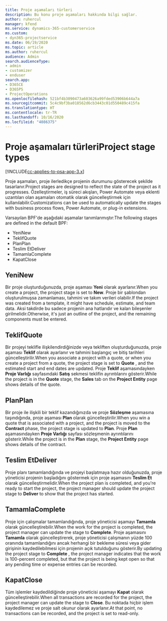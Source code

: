 ```yaml
---
title: Proje aşamaları türleri
description: Bu konu proje aşamaları hakkında bilgi sağlar.
author: ruhercul
manager: kfend
ms.service: dynamics-365-customerservice
ms.custom:
- dyn365-projectservice
ms.date: 06/19/2020
ms.topic: article
ms.author: ruhercul
audience: Admin
search.audienceType:
- admin
- customizer
- enduser
search.app:
- D365CE
- D365PS
- ProjectOperations
ms.openlocfilehash: 521bf4b3090473a603626a99fded53906b644a7a
ms.sourcegitcommit: 5c4c9bf3ba018562d6cb3443c01d550489c415fa
ms.translationtype: HT
ms.contentlocale: tr-TR
ms.lasthandoff: 10/16/2020
ms.locfileid: "4086375"
---
```

# <a name="project-stage-types"></a><span data-ttu-id="76385-103">Proje aşamaları türleri</span><span class="sxs-lookup"><span data-stu-id="76385-103">Project stage types</span></span> 

[!INCLUDE[cc-applies-to-psa-app-3.x](../includes/cc-applies-to-psa-app-3x.md)]

<span data-ttu-id="76385-104">Proje aşamaları, proje ilerledikçe projenin durumunu gösterecek şekilde tasarlanır.</span><span class="sxs-lookup"><span data-stu-id="76385-104">Project stages are designed to reflect the state of the project as it progresses.</span></span> <span data-ttu-id="76385-105">Özelleştirmeler, iş süreci akışları, Power Automate veya eklenti uzantıları olan aşamaları otomatik olarak güncelleştirmek için kullanılabilir.</span><span class="sxs-lookup"><span data-stu-id="76385-105">Customizations can be used to automatically update the stages with business process flows, Power Automate, or plug-in extensions.</span></span>

<span data-ttu-id="76385-106">Varsayılan BPF'de aşağıdaki aşamalar tanımlanmıştır:</span><span class="sxs-lookup"><span data-stu-id="76385-106">The following stages are defined in the default BPF:</span></span>

- <span data-ttu-id="76385-107">Yeni</span><span class="sxs-lookup"><span data-stu-id="76385-107">New</span></span>
- <span data-ttu-id="76385-108">Teklif</span><span class="sxs-lookup"><span data-stu-id="76385-108">Quote</span></span>
- <span data-ttu-id="76385-109">Plan</span><span class="sxs-lookup"><span data-stu-id="76385-109">Plan</span></span>
- <span data-ttu-id="76385-110">Teslim Et</span><span class="sxs-lookup"><span data-stu-id="76385-110">Deliver</span></span>
- <span data-ttu-id="76385-111">Tamamla</span><span class="sxs-lookup"><span data-stu-id="76385-111">Complete</span></span>
- <span data-ttu-id="76385-112">Kapat</span><span class="sxs-lookup"><span data-stu-id="76385-112">Close</span></span> 

## <a name="new"></a><span data-ttu-id="76385-113">Yeni</span><span class="sxs-lookup"><span data-stu-id="76385-113">New</span></span>

<span data-ttu-id="76385-114">Bir proje oluşturduğunuzda, proje aşaması **Yeni** olarak ayarlanır.</span><span class="sxs-lookup"><span data-stu-id="76385-114">When you create a project, the project stage is set to **New**.</span></span> <span data-ttu-id="76385-115">Proje bir şablondan oluşturulmuşsa zamanlaması, tahmini ve takım verileri olabilir.</span><span class="sxs-lookup"><span data-stu-id="76385-115">If the project was created from a template, it might have schedule, estimate, and team data.</span></span> <span data-ttu-id="76385-116">Aksi takdirde bu sadece projenin ana hatlarıdır ve kalan bileşenler girilmelidir.</span><span class="sxs-lookup"><span data-stu-id="76385-116">Otherwise, it's just an outline of the project, and the remaining components must be entered.</span></span>

## <a name="quote"></a><span data-ttu-id="76385-117">Teklif</span><span class="sxs-lookup"><span data-stu-id="76385-117">Quote</span></span>

<span data-ttu-id="76385-118">Bir projeyi teklifle ilişkilendirdiğinizde veya tekliften oluşturduğunuzda, proje aşaması **Teklif** olarak ayarlanır ve tahmini başlangıç ve bitiş tarihleri güncelleştirilir.</span><span class="sxs-lookup"><span data-stu-id="76385-118">When you associate a project with a quote, or when you create a project from a quote, the project stage is set to **Quote** , and the estimated start and end dates are updated.</span></span> <span data-ttu-id="76385-119">Proje **Teklif** aşamasındayken **Proje Varlığı** sayfasındaki **Satış** sekmesi teklifin ayrıntılarını gösterir.</span><span class="sxs-lookup"><span data-stu-id="76385-119">While the project is in the **Quote** stage, the **Sales** tab on the **Project Entity** page shows details of the quote.</span></span>

## <a name="plan"></a><span data-ttu-id="76385-120">Plan</span><span class="sxs-lookup"><span data-stu-id="76385-120">Plan</span></span>

<span data-ttu-id="76385-121">Bir proje ile ilişkili bir teklif kazandığınızda ve proje **Sözleşme** aşamasına taşındığında, proje aşaması **Plan** olarak güncelleştirilir.</span><span class="sxs-lookup"><span data-stu-id="76385-121">When you win a quote that is associated with a project, and the project is moved to the **Contract** phase, the project stage is updated to **Plan**.</span></span> <span data-ttu-id="76385-122">Proje **Plan** aşamasındayken **Proje Varlığı** sayfası sözleşmenin ayrıntılarını gösterir.</span><span class="sxs-lookup"><span data-stu-id="76385-122">While the project is in the **Plan** stage, the **Project Entity** page shows details of the contract.</span></span>

## <a name="deliver"></a><span data-ttu-id="76385-123">Teslim Et</span><span class="sxs-lookup"><span data-stu-id="76385-123">Deliver</span></span>

<span data-ttu-id="76385-124">Proje planı tamamlandığında ve projeyi başlatmaya hazır olduğunuzda, proje yöneticisi projenin başladığını göstermek için proje aşamasını **Teslim Et** olarak güncelleştirmelidir.</span><span class="sxs-lookup"><span data-stu-id="76385-124">When the project plan is completed, and you're ready to start the project, the project manager should update the project stage to **Deliver** to show that the project has started.</span></span>

## <a name="complete"></a><span data-ttu-id="76385-125">Tamamla</span><span class="sxs-lookup"><span data-stu-id="76385-125">Complete</span></span> 

<span data-ttu-id="76385-126">Proje için çalışmalar tamamlandığında, proje yöneticisi aşamayı **Tamamla** olarak güncelleştirebilir.</span><span class="sxs-lookup"><span data-stu-id="76385-126">When the work for the project is completed, the project manager can update the stage to **Complete**.</span></span> <span data-ttu-id="76385-127">Proje aşamasını **Tamamla** olarak güncelleştirerek, proje yöneticisi çalışmanın yüzde 100 oranında tamamlandığını ancak herhangi bir bekleme süresi veya gider girişinin kaydedilebilmesi için projenin açık tutulduğunu gösterir.</span><span class="sxs-lookup"><span data-stu-id="76385-127">By updating the project stage to **Complete** , the project manager indicates that the work is 100-percent completed, but that the project is being kept open so that any pending time or expense entries can be recorded.</span></span>

## <a name="close"></a><span data-ttu-id="76385-128">Kapat</span><span class="sxs-lookup"><span data-stu-id="76385-128">Close</span></span>

<span data-ttu-id="76385-129">Tüm işlemler kaydedildiğinde proje yöneticisi aşamayı **Kapat** olarak güncelleştirebilir.</span><span class="sxs-lookup"><span data-stu-id="76385-129">When all transactions are recorded for the project, the project manager can update the stage to **Close**.</span></span> <span data-ttu-id="76385-130">Bu noktada hiçbir işlem kaydedilemez ve proje salt okunur olarak ayarlanır.</span><span class="sxs-lookup"><span data-stu-id="76385-130">At that point, no transactions can be recorded, and the project is set to read-only.</span></span>
